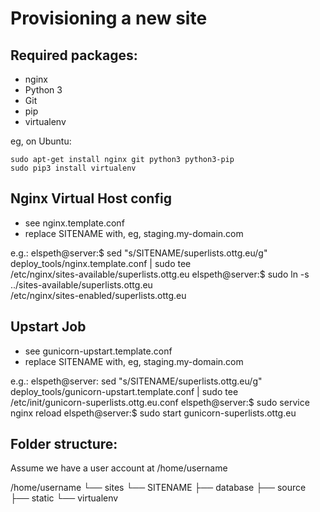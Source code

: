 Provisioning a new site
=======================

## Required packages:

* nginx
* Python 3
* Git
* pip
* virtualenv

eg, on Ubuntu:

    sudo apt-get install nginx git python3 python3-pip
    sudo pip3 install virtualenv

## Nginx Virtual Host config

* see nginx.template.conf
* replace SITENAME with, eg, staging.my-domain.com

e.g.:
elspeth@server:$ sed "s/SITENAME/superlists.ottg.eu/g" \
    deploy_tools/nginx.template.conf | sudo tee \
    /etc/nginx/sites-available/superlists.ottg.eu
elspeth@server:$ sudo ln -s ../sites-available/superlists.ottg.eu \
    /etc/nginx/sites-enabled/superlists.ottg.eu

## Upstart Job

* see gunicorn-upstart.template.conf
* replace SITENAME with, eg, staging.my-domain.com

e.g.:
elspeth@server: sed "s/SITENAME/superlists.ottg.eu/g" \
    deploy_tools/gunicorn-upstart.template.conf | sudo tee \
    /etc/init/gunicorn-superlists.ottg.eu.conf
elspeth@server:$ sudo service nginx reload
elspeth@server:$ sudo start gunicorn-superlists.ottg.eu

## Folder structure:
Assume we have a user account at /home/username

/home/username
└── sites
    └── SITENAME
         ├── database
         ├── source
         ├── static
         └── virtualenv

